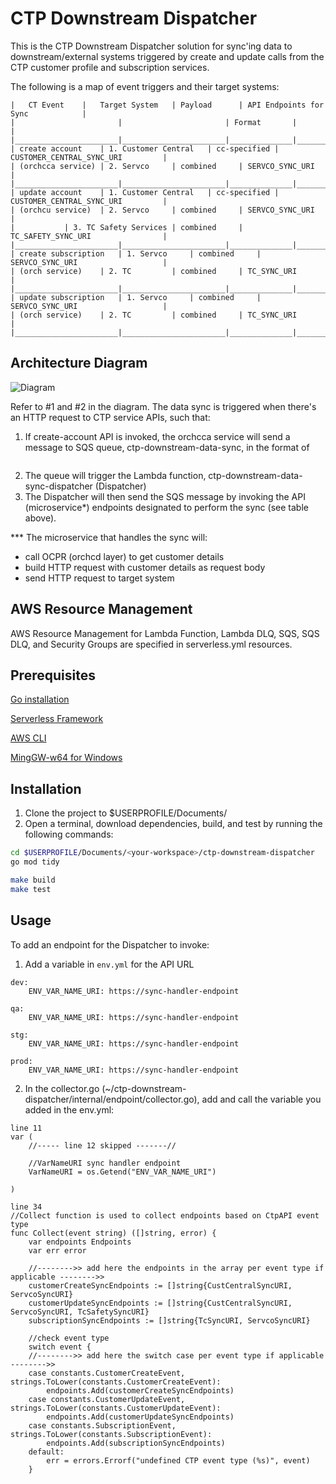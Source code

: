 # CTP Downstream Dispatcher
This is the CTP Downstream Dispatcher solution for sync'ing data to downstream/external systems triggered by create and update calls from the CTP customer profile and subscription services.

The following is a map of event triggers and their target systems:

	|	CT Event	|	Target System	| Payload      | API Endpoints for Sync            |
	|                       |                       | Format       |                                   |
	|_______________________|_______________________|______________|___________________________________|
	| create account	| 1. Customer Central	| cc-specified | CUSTOMER_CENTRAL_SYNC_URI         |
	| (orchcca service)	| 2. Servco		| combined     | SERVCO_SYNC_URI                   |
	|_______________________|_______________________|______________|___________________________________|
	| update account	| 1. Customer Central	| cc-specified | CUSTOMER_CENTRAL_SYNC_URI         |
	| (orchcu service)	| 2. Servco		| combined     | SERVCO_SYNC_URI                   |
	|			| 3. TC Safety Services	| combined     | TC_SAFETY_SYNC_URI                |
	|_______________________|_______________________|______________|___________________________________|
	| create subscription	| 1. Servco		| combined     | SERVCO_SYNC_URI                   |
	| (orch service)	| 2. TC			| combined     | TC_SYNC_URI                       |
	|_______________________|_______________________|______________|___________________________________|
	| update subscription	| 1. Servco		| combined     | SERVCO_SYNC_URI                   |
	| (orch service)	| 2. TC			| combined     | TC_SYNC_URI                       |
	|_______________________|_______________________|______________|___________________________________|


## Architecture Diagram
![Diagram](/diagram.png)

Refer to #1 and #2 in the diagram.
The data sync is triggered when there's an HTTP request to CTP service APIs, such that:
1. If create-account API is invoked, the orchcca service will send a message to SQS queue, ctp-downstream-data-sync, in the format of 
```{"eventType":"Subscription_Event","guid":"some123guid12345678someguid2d0a2","vin":"SOMETESTVIN000627","headers":{"X-CorrelationId":"12345678-1234-1234-1234-123456789012"}}
```
2. The queue will trigger the Lambda function, ctp-downstream-data-sync-dispatcher (Dispatcher)
3. The Dispatcher will then send the SQS message by invoking the API (microservice*) endpoints designated to perform the sync (see table above).

*** The microservice that handles the sync will:
- call OCPR (orchcd layer) to get customer details
- build HTTP request with customer details as request body
- send HTTP request to target system


## AWS Resource Management
AWS Resource Management for Lambda Function, Lambda DLQ, SQS, SQS DLQ, and Security Groups are specified in serverless.yml resources.


## Prerequisites
[Go installation](https://golang.org/dl/)

[Serverless Framework](https://serverless.com/framework/docs/getting-started/)

[AWS CLI](https://docs.aws.amazon.com/cli/latest/userguide/cli-chap-install.html)

[MingGW-w64 for Windows](https://sourceforge.net/projects/mingw-w64/files/mingw-w64/mingw-w64-release/)


## Installation
1. Clone the project to $USERPROFILE/Documents/<your-workspace>
2. Open a terminal, download dependencies, build, and test by running the following commands:
```bash
cd $USERPROFILE/Documents/<your-workspace>/ctp-downstream-dispatcher
go mod tidy
```
```bash
make build
make test
```

## Usage
To add an endpoint for the Dispatcher to invoke:
1. Add a variable in ```env.yml``` for the API URL
```
dev:
    ENV_VAR_NAME_URI: https://sync-handler-endpoint

qa:
    ENV_VAR_NAME_URI: https://sync-handler-endpoint

stg:
    ENV_VAR_NAME_URI: https://sync-handler-endpoint

prod:
    ENV_VAR_NAME_URI: https://sync-handler-endpoint

```
2. In the collector.go (~/ctp-downstream-dispatcher/internal/endpoint/collector.go), add and call the variable you added in the env.yml:
```
line 11
var (
	//----- line 12 skipped -------//
	
	//VarNameURI sync handler endpoint
	VarNameURI = os.Getend("ENV_VAR_NAME_URI")
	
)
```
```
line 34
//Collect function is used to collect endpoints based on CtpAPI event type
func Collect(event string) ([]string, error) {
	var endpoints Endpoints
	var err error

    //-------->> add here the endpoints in the array per event type if applicable -------->>
	customerCreateSyncEndpoints := []string{CustCentralSyncURI, ServcoSyncURI}
	customerUpdateSyncEndpoints := []string{CustCentralSyncURI, ServcoSyncURI, TcSafetySyncURI}
	subscriptionSyncEndpoints := []string{TcSyncURI, ServcoSyncURI}

	//check event type
	switch event {
    //-------->> add here the switch case per event type if applicable -------->>
	case constants.CustomerCreateEvent, strings.ToLower(constants.CustomerCreateEvent):
		endpoints.Add(customerCreateSyncEndpoints)
	case constants.CustomerUpdateEvent, strings.ToLower(constants.CustomerUpdateEvent):
		endpoints.Add(customerUpdateSyncEndpoints)
	case constants.SubscriptionEvent, strings.ToLower(constants.SubscriptionEvent):
		endpoints.Add(subscriptionSyncEndpoints)
	default:
		err = errors.Errorf("undefined CTP event type (%s)", event)
	}
```